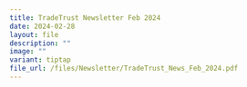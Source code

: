 ```yaml
---
title: TradeTrust Newsletter Feb 2024
date: 2024-02-28
layout: file
description: ""
image: ""
variant: tiptap
file_url: /files/Newsletter/TradeTrust_News_Feb_2024.pdf
---
```

